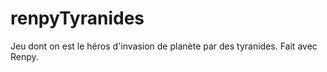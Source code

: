 # renpyTyranides
Jeu dont on est le héros d'invasion de planète par des tyranides. Fait avec Renpy.
